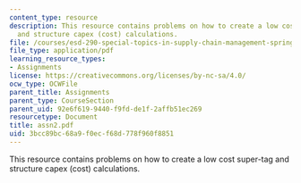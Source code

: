 ```yaml
---
content_type: resource
description: This resource contains problems on how to create a low cost super-tag
  and structure capex (cost) calculations.
file: /courses/esd-290-special-topics-in-supply-chain-management-spring-2005/3bcc89bc68a9f0ecf68d778f960f8851_assn2.pdf
file_type: application/pdf
learning_resource_types:
- Assignments
license: https://creativecommons.org/licenses/by-nc-sa/4.0/
ocw_type: OCWFile
parent_title: Assignments
parent_type: CourseSection
parent_uid: 92e6f619-9440-f9fd-de1f-2affb51ec269
resourcetype: Document
title: assn2.pdf
uid: 3bcc89bc-68a9-f0ec-f68d-778f960f8851
---
```

This resource contains problems on how to create a low cost super-tag and structure capex (cost) calculations.